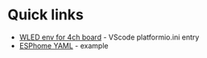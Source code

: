 # Quick links

- [WLED env for 4ch board](https://github.com/srg74/blob/main/resources/env.md) - VScode platformio.ini entry
- [ESPhome YAML](https://github.com/srg74/blob/main/resources/esphome.md) - example
